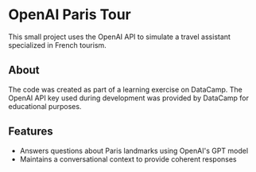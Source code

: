 # OpenAI Paris Tour

This small project uses the OpenAI API to simulate a travel assistant specialized in French tourism.

## About

The code was created as part of a learning exercise on DataCamp. 
The OpenAI API key used during development was provided by DataCamp for educational purposes.

## Features

- Answers questions about Paris landmarks using OpenAI's GPT model
- Maintains a conversational context to provide coherent responses
